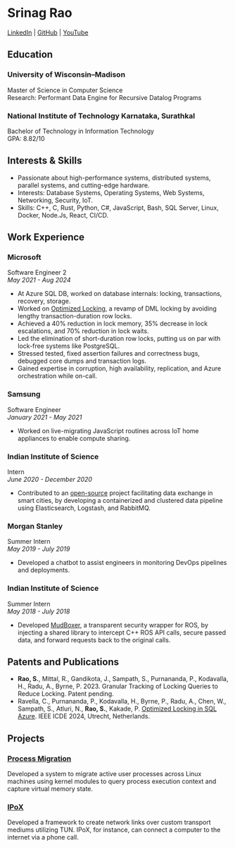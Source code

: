 # Srinag Rao
[LinkedIn](https://www.linkedin.com/in/srinskit) | [GitHub](https://github.com/srinskit) | [YouTube](https://www.youtube.com/channel/UCn_mbl3o1iYw3UqhPE-cIMA)

## Education

### University of Wisconsin–Madison
Master of Science in Computer Science\
Research: Performant Data Engine for Recursive Datalog Programs

### National Institute of Technology Karnataka, Surathkal
Bachelor of Technology in Information Technology\
GPA: 8.82/10

## Interests & Skills
* Passionate about high-performance systems, distributed systems, parallel systems, and cutting-edge hardware.
* Interests: Database Systems, Operating Systems, Web Systems, Networking, Security, IoT.
* Skills: C++, C, Rust, Python, C#, JavaScript, Bash, SQL Server, Linux, Docker, Node.Js, React, CI/CD.

## Work Experience

### Microsoft
Software Engineer 2\
_May 2021 - Aug 2024_

* At Azure SQL DB, worked on database internals: locking, transactions, recovery, storage.
* Worked on [Optimized Locking](https://learn.microsoft.com/en-us/sql/relational-databases/performance/optimized-locking), a revamp of DML locking by avoiding lengthy transaction-duration row locks.
* Achieved a 40% reduction in lock memory, 35% decrease in lock escalations, and 70% reduction in lock waits.
* Led the elimination of short-duration row locks, putting us on par with lock-free systems like PostgreSQL.
* Stressed tested, fixed assertion failures and correctness bugs, debugged core dumps and transaction logs.
* Gained expertise in corruption, high availability, replication, and Azure orchestration while on-call.

### Samsung
Software Engineer\
_January 2021 - May 2021_

* Worked on live-migrating JavaScript routines across IoT home appliances to enable compute sharing.

### Indian Institute of Science
Intern\
_June 2020 - December 2020_

* Contributed to an [open-source](https://github.com/datakaveri) project facilitating data exchange in smart cities, by developing a containerized
and clustered data pipeline using Elasticsearch, Logstash, and RabbitMQ.

### Morgan Stanley
Summer Intern\
_May 2019 - July 2019_

* Developed a chatbot to assist engineers in monitoring DevOps pipelines and deployments.
  
### Indian Institute of Science
Summer Intern\
_May 2018 - July 2018_

* Developed [MudBoxer](https://github.com/srinskit/MudBoxer), a transparent security wrapper for ROS, by injecting a shared library to intercept C++
ROS API calls, secure passed data, and forward requests back to the original calls.

## Patents and Publications
* **Rao, S.**, Mittal, R., Gandikota, J., Sampath, S., Purnananda, P., Kodavalla, H., Radu, A., Byrne, P. 2023.
Granular Tracking of Locking Queries to Reduce Locking. Patent pending.
* Ravella, C., Purnananda, P., Kodavalla, H., Byrne, P., Radu, A., Chen, W., Sampath, S., Atluri, N., **Rao, S.**,
Kakade, P. [Optimized Locking in SQL Azure](https://ieeexplore.ieee.org/abstract/document/10598175). IEEE ICDE 2024, Utrecht, Netherlands.
## Projects

### [Process Migration](https://github.com/srinskit/process-migration-system)
Developed a system to migrate active user processes across Linux machines using kernel
modules to query process execution context and capture virtual memory state.

### [IPoX](https://github.com/srinskit/IPoX)
Developed a framework to create network links over custom transport mediums utilizing TUN. IPoX, for
instance, can connect a computer to the internet via a phone call.
